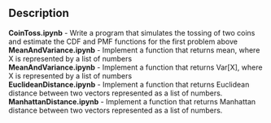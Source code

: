## Description  </br>

**CoinToss.ipynb** - Write a program that simulates the tossing of two coins and estimate the CDF and PMF functions for the first problem above  </br>
**MeanAndVariance.ipynb** - Implement a function that returns mean, where X is represented by a list of numbers  </br>
**MeanAndVariance.ipynb** - Implement a function that returns Var[X], where X is represented by a list of numbers  </br>
**EuclideanDistance.ipynb** - Implement a function that returns Euclidean distance between two vectors represented as a list of numbers. </br>
**ManhattanDistance.ipynb** - Implement a function that returns Manhattan distance between two vectors represented as a list of numbers. </br>
